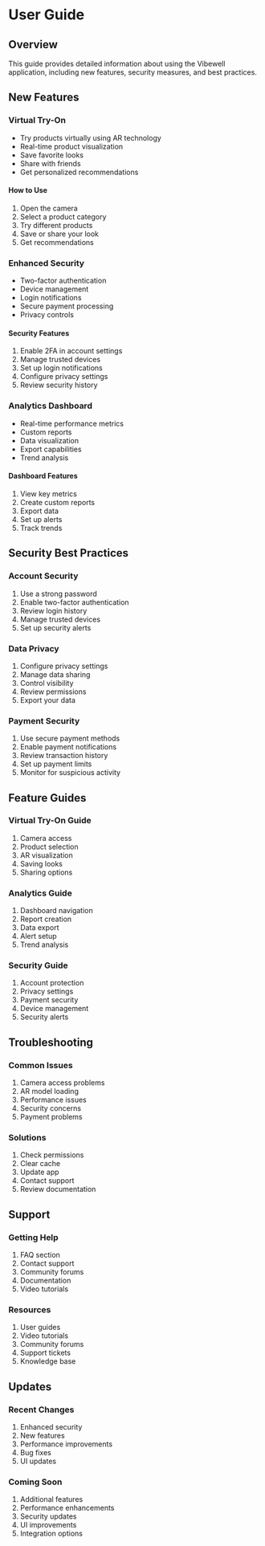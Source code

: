 # User Guide

## Overview
This guide provides detailed information about using the Vibewell application, including new features, security measures, and best practices.

## New Features

### Virtual Try-On
- Try products virtually using AR technology
- Real-time product visualization
- Save favorite looks
- Share with friends
- Get personalized recommendations

#### How to Use
1. Open the camera
2. Select a product category
3. Try different products
4. Save or share your look
5. Get recommendations

### Enhanced Security
- Two-factor authentication
- Device management
- Login notifications
- Secure payment processing
- Privacy controls

#### Security Features
1. Enable 2FA in account settings
2. Manage trusted devices
3. Set up login notifications
4. Configure privacy settings
5. Review security history

### Analytics Dashboard
- Real-time performance metrics
- Custom reports
- Data visualization
- Export capabilities
- Trend analysis

#### Dashboard Features
1. View key metrics
2. Create custom reports
3. Export data
4. Set up alerts
5. Track trends

## Security Best Practices

### Account Security
1. Use a strong password
2. Enable two-factor authentication
3. Review login history
4. Manage trusted devices
5. Set up security alerts

### Data Privacy
1. Configure privacy settings
2. Manage data sharing
3. Control visibility
4. Review permissions
5. Export your data

### Payment Security
1. Use secure payment methods
2. Enable payment notifications
3. Review transaction history
4. Set up payment limits
5. Monitor for suspicious activity

## Feature Guides

### Virtual Try-On Guide
1. Camera access
2. Product selection
3. AR visualization
4. Saving looks
5. Sharing options

### Analytics Guide
1. Dashboard navigation
2. Report creation
3. Data export
4. Alert setup
5. Trend analysis

### Security Guide
1. Account protection
2. Privacy settings
3. Payment security
4. Device management
5. Security alerts

## Troubleshooting

### Common Issues
1. Camera access problems
2. AR model loading
3. Performance issues
4. Security concerns
5. Payment problems

### Solutions
1. Check permissions
2. Clear cache
3. Update app
4. Contact support
5. Review documentation

## Support

### Getting Help
1. FAQ section
2. Contact support
3. Community forums
4. Documentation
5. Video tutorials

### Resources
1. User guides
2. Video tutorials
3. Community forums
4. Support tickets
5. Knowledge base

## Updates

### Recent Changes
1. Enhanced security
2. New features
3. Performance improvements
4. Bug fixes
5. UI updates

### Coming Soon
1. Additional features
2. Performance enhancements
3. Security updates
4. UI improvements
5. Integration options 